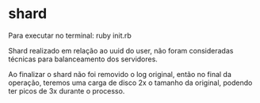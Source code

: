 shard
=====

Para executar no terminal: ruby init.rb

Shard realizado em relação ao uuid do user, não foram consideradas técnicas para balanceamento dos servidores.

Ao finalizar o shard não foi removido o log original, então no final da operação,
teremos uma carga de disco 2x o tamanho da original, podendo ter picos de 3x durante o processo. 
